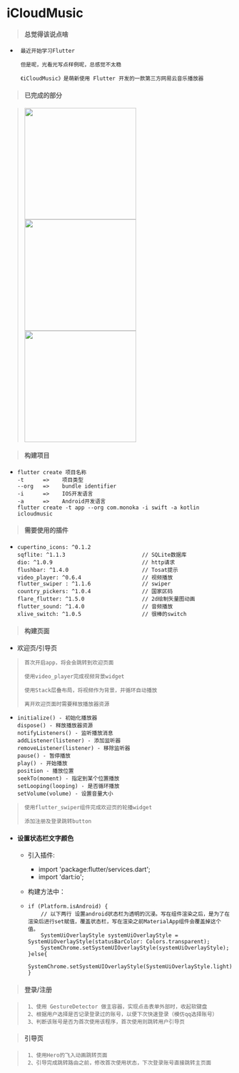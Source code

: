 # iCloudMusic
> #### 总觉得该说点啥   
+      最近开始学习Flutter 

       但是呢，光看光写点样例呢，总感觉不太稳
       
       《iCloudMusic》是萌新使用 Flutter 开发的一款第三方网易云音乐播放器
> #### 已完成的部分

> <img src="https://i.loli.net/2019/05/01/5cc971be96bd9.png" width="250" div align="center" /><img src="https://i.loli.net/2019/05/01/5cc971583dd55.png" width="250" div align="center" /><img src="https://i.loli.net/2019/05/01/5cc9a9d33edf5.png" width="250" div align="center" />
  
 

> #### 构建项目
+     flutter create 项目名称  
      -t      =>    项目类型 
      --org   =>    bundle identifier
      -i      =>    IOS开发语言  
      -a      =>    Android开发语言
      flutter create -t app --org com.monoka -i swift -a kotlin icloudmusic 
> #### 需要使用的插件
+     cupertino_icons: ^0.1.2
      sqflite: ^1.1.3                        // SQLite数据库
      dio: ^1.0.9                            // http请求
      flushbar: ^1.4.0                       // Tosat提示
      video_player: ^0.6.4                   // 视频播放
      flutter_swiper : ^1.1.6                // swiper
      country_pickers: ^1.0.4                // 国家区码
      flare_flutter: ^1.5.0                  // 2d绘制矢量图动画
      flutter_sound: ^1.4.0                  // 音频播放
      xlive_switch: ^1.0.5                   // 很棒的switch
> #### 构建页面
+ 欢迎页/引导页   
>     首次开启app，将会会跳转到欢迎页面
>
>     使用video_player完成视频背景widget
>
>     使用Stack层叠布局，将视频作为背景，并循环自动播放
>
>     离开欢迎页面时需要释放播放器资源

+     initialize() - 初始化播放器
      dispose() - 释放播放器资源
      notifyListeners() - 监听播放消息   
      addListener(listener) - 添加监听器   
      removeListener(listener) - 移除监听器  
      pause() - 暂停播放   
      play() - 开始播放   
      position - 播放位置   
      seekTo(moment) - 指定到某个位置播放  
      setLooping(looping) - 是否循环播放   
      setVolume(volume) - 设置音量大小
>     使用flutter_swiper组件完成欢迎页的轮播widget
>     
>     添加注册及登录跳转button      

+  #### 设置状态栏文字颜色
    + 引入插件: 
         + import 'package:flutter/services.dart';
         + import 'dart:io';
         
    + 构建方法中：
    +     if (Platform.isAndroid) {
              // 以下两行 设置android状态栏为透明的沉浸。写在组件渲染之后，是为了在渲染后进行set赋值，覆盖状态栏，写在渲染之前MaterialApp组件会覆盖掉这个值。
              SystemUiOverlayStyle systemUiOverlayStyle = SystemUiOverlayStyle(statusBarColor: Colors.transparent);
              SystemChrome.setSystemUIOverlayStyle(systemUiOverlayStyle);
          }else{
              SystemChrome.setSystemUIOverlayStyle(SystemUiOverlayStyle.light);
          }
>   #### 登录/注册

>      1、使用 GestureDetector 做主容器，实现点击表单外部时，收起软键盘
>      2、根据用户选择是否记录登录过的账号，以便下次快速登录（模仿qq选择账号）
>      3、判断该账号是否为首次使用该程序，首次使用则跳转用户引导页

>   #### 引导页

>      1、使用Hero的飞入动画跳转页面
>      2、引导完成跳转路由之前，修改首次使用状态，下次登录账号直接跳转主页面